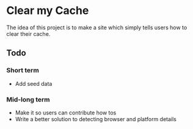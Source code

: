 # Clear my Cache

The idea of this project is to make a site which simply tells users how to clear their cache.

## Todo
### Short term
* Add seed data

### Mid-long term
* Make it so users can contribute how tos
* Write a better solution to detecting browser and platform details